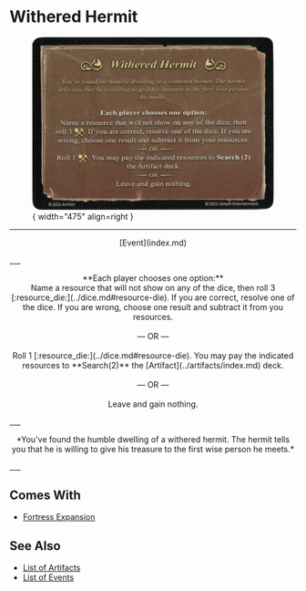# Withered Hermit

<figure markdown="span">

![Withered Hermit](../assets/events-withered_hermit.webp){ width="475" align=right }

</figure>

___
<p style="text-align: center;" markdown>[Event](index.md)</p>
___
<p style="text-align: center;" markdown>**Each player chooses one option:** <br>Name a resource that will not show on any of the dice, then roll 3 [:resource_die:](../dice.md#resource-die). If you are correct, resolve one of the dice. If you are wrong, choose one result and subtract it from you resources.<br><br>— OR —<br><br>Roll 1 [:resource_die:](../dice.md#resource-die). You may pay the indicated resources to **Search(2)** the [Artifact](../artifacts/index.md) deck.<br><br>— OR —<br><br>Leave and gain nothing.</p>
___
<p style="text-align: center;" markdown>*You've found the humble dwelling of a withered hermit. The hermit tells you that he is willing to give his treasure to the first wise person he meets.*</p>
___


## Comes With

- [Fortress Expansion](../content.md)


## See Also

- [List of Artifacts](../artifacts/index.md)
- [List of Events](index.md)
